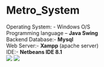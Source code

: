# Metro_System
Operating System: - Windows O/S <br>
Programming language – <b>Java Swing</b> <br>
Backend Database:- <b>Mysql </b> <br>
Web Server:- <b>Xampp </b>(apache server) <br>
IDE:- <b>Netbeans IDE 8.1 </b>  <br>
<img src="https://github.com/shaheen14/Metro_System/edit/main/mainpage.png">
<img src="https://github.com/shaheen14/Metro_System/edit/main/token.png">
